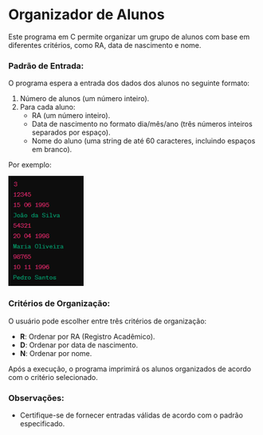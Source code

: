 # **Organizador de Alunos**

Este programa em C permite organizar um grupo de alunos com base em diferentes critérios, como RA, data de nascimento e nome.

### Padrão de Entrada:

O programa espera a entrada dos dados dos alunos no seguinte formato:

1. Número de alunos (um número inteiro).
2. Para cada aluno:
    - RA (um número inteiro).
    - Data de nascimento no formato dia/mês/ano (três números inteiros separados por espaço).
    - Nome do aluno (uma string de até 60 caracteres, incluindo espaços em branco).

Por exemplo:

<img src="./exemplo.png" alt="Exemplo de Entrada" width="30%"/>


### Critérios de Organização:

O usuário pode escolher entre três critérios de organização:

- **R**: Ordenar por RA (Registro Acadêmico).
- **D**: Ordenar por data de nascimento.
- **N**: Ordenar por nome.



Após a execução, o programa imprimirá os alunos organizados de acordo com o critério selecionado.

### Observações:

- Certifique-se de fornecer entradas válidas de acordo com o padrão especificado.

